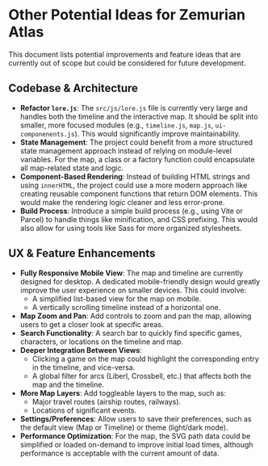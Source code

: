 # Other Potential Ideas for Zemurian Atlas

This document lists potential improvements and feature ideas that are currently out of scope but could be considered for future development.

## Codebase & Architecture

*   **Refactor `lore.js`**: The `src/js/lore.js` file is currently very large and handles both the timeline and the interactive map. It should be split into smaller, more focused modules (e.g., `timeline.js`, `map.js`, `ui-componenents.js`). This would significantly improve maintainability.
*   **State Management**: The project could benefit from a more structured state management approach instead of relying on module-level variables. For the map, a class or a factory function could encapsulate all map-related state and logic.
*   **Component-Based Rendering**: Instead of building HTML strings and using `innerHTML`, the project could use a more modern approach like creating reusable component functions that return DOM elements. This would make the rendering logic cleaner and less error-prone.
*   **Build Process**: Introduce a simple build process (e.g., using Vite or Parcel) to handle things like minification, and CSS prefixing. This would also allow for using tools like Sass for more organized stylesheets.

## UX & Feature Enhancements

*   **Fully Responsive Mobile View**: The map and timeline are currently designed for desktop. A dedicated mobile-friendly design would greatly improve the user experience on smaller devices. This could involve:
    *   A simplified list-based view for the map on mobile.
    *   A vertically scrolling timeline instead of a horizontal one.
*   **Map Zoom and Pan**: Add controls to zoom and pan the map, allowing users to get a closer look at specific areas.
*   **Search Functionality**: A search bar to quickly find specific games, characters, or locations on the timeline and map.
*   **Deeper Integration Between Views**:
    *   Clicking a game on the map could highlight the corresponding entry in the timeline, and vice-versa.
    *   A global filter for arcs (Liberl, Crossbell, etc.) that affects both the map and the timeline.
*   **More Map Layers**: Add toggleable layers to the map, such as:
    *   Major travel routes (airship routes, railways).
    *   Locations of significant events.
*   **Settings/Preferences**: Allow users to save their preferences, such as the default view (Map or Timeline) or theme (light/dark mode).
*   **Performance Optimization**: For the map, the SVG path data could be simplified or loaded on-demand to improve initial load times, although performance is acceptable with the current amount of data.
